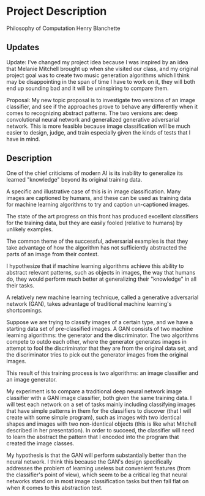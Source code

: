 # Project Description

Philosophy of Computation
Henry Blanchette

## Updates

Update: I've changed my project idea because I was inspired by an idea that Melanie Mitchell brought up when she visited our class, and my original project goal was to create two music generation algorithms which I think may be disappointing in the span of time I have to work on it, they will both end up sounding bad and it will be uninspiring to compare them.

Proposal: My new topic proposal is to investigate two versions of an image classifier, and see if the approaches prove to behave any differently when it comes to recognizing abstract patterns. The two versions are: deep convolutional neural network and generalized generative adversarial network. This is more feasible because image classification will be much easier to design, judge, and train especially given the kinds of tests that I have in mind.

## Description

One of the chief criticisms of modern AI is its inability to generalize its learned "knowledge" beyond its original training data.

A specific and illustrative case of this is in image classification. Many images are captioned by humans, and these can be used as training data for machine learning algorithms to try and caption un-captioned images.

The state of the art progress on this front has produced excellent classifiers for the training data, but they are easily fooled (relative to humans) by unlikely examples.

The common theme of the successful, adversarial examples is that they take advantage of how the algorithm has not sufficiently abstracted the parts of an image from their context.

I hypothesize that if machine learning algorithms achieve this ability to abstract relevant patterns, such as objects in images, the way that humans do, they would perform much better at generalizing their "knowledge" in all their tasks.

A relatively new machine learning technique, called a generative adversarial network (GAN), takes advantage of traditional machine learning's shortcomings.

Suppose we are trying to classify images of a certain type, and we have a starting data set of pre-classified images. A GAN consists of two machine learning algorithms: the generator and the discriminator. The two algorithms compete to outdo each other, where the generator generates images in attempt to fool the discriminator that they are from the original data set, and the discriminator tries to pick out the generator images from the original images.
<!-- Each training round, the generator chooses with 50% chance to show the discriminator an image from -->

This result of this training process is two algorithms: an image classifier and an image generator.

My experiment is to compare a traditional deep neural network image classifier with a GAN image classifier, both given the same training data.
I will test each network on a set of tasks mainly including classifying images that have simple patterns in them for the classifiers to discover (that I will create with some simple program), such as images with two identical shapes and images with two non-identical objects (this is like what Mitchell described in her presentation). In order to succeed, the classifier will need to learn the abstract the pattern that I encoded into the program that created the image classes.

My hypothesis is that the GAN will perform substantially better than the neural network. I think this because the GAN's design specifically addresses the problem of learning useless but convenient features (from the classifier's point of view), which seem to be a critical leg that neural networks stand on in most image classification tasks but then fall flat on when it comes to this abstraction test.
